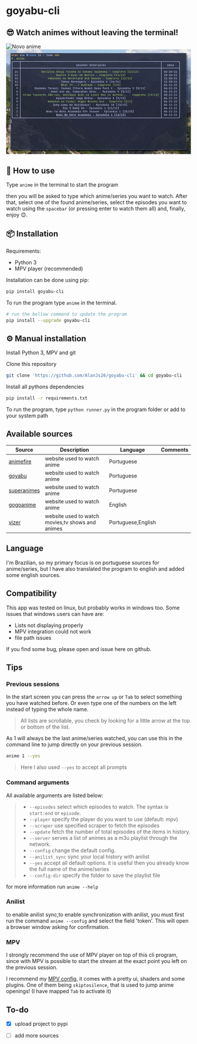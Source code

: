 # goyabu-cli

<!--## assista animes diretamente do terminal-->
## 😎 Watch animes without leaving the terminal!

![Novo anime](https://github.com/AlanJs26/goyabu-cli/blob/main/img/record1.gif?raw=true)
![Retomando uma sessão anterior](https://github.com/AlanJs26/goyabu-cli/blob/main/img/record2.gif?raw=true)

<!--digite `anime` e siga as instruções para utilizar.-->
## 🚀 How to use



Type `anime` in the terminal to start the program

then you will be asked to type which anime/series you want to watch. After that, select one of the found anime/series, select the episodes you want to watch using the `spacebar` (or pressing enter to watch them all) and, finally, enjoy 😊.



<!--## ⚙ Instalação-->
## 📦 Installation

Requirements:
- Python 3
- MPV player (recommended)

Installation can be done using pip:

```bash
pip install goyabu-cli
```

<!--Com isso digitando `anime` no terminal, o programa deve funcionar-->

To run the program type `anime` in the terminal.

```bash
# run the bellow command to update the program
pip install --upgrade goyabu-cli
```


<!--## Instalação manual-->
## ⚙ Manual installation

Install Python 3, MPV and git 

Clone this repository 
```bash
git clone 'https://github.com/AlanJs26/goyabu-cli' && cd goyabu-cli
```

Install all pythons dependencies 
```bash
pip install -r requirements.txt
```

<!--Assim o programa pode ser executado com `python anime.py` -->
To run the program, type `python runner.py` in the program folder or add to your system path

## Available sources 

| Source                                                | Description                                                        | Language   | Comments           |
| ----------------------------------------------------- | ------------------------------------------------------------------ | ---------- | ------------------ |
| [animefire](https://animefire.com/)             | website used to watch anime                                        | Portuguese |                    |
| [goyabu](https://goyabu.com/)             | website used to watch anime                                        | Portuguese |                    |
| [superanimes](https://superanimes.biz/)             | website used to watch anime                                        | Portuguese |                    |
| [gogoanime](https://gogoanime.dk/)             | website used to watch anime                                        | English |                    |
| [vizer](https://vizer.tv/)             | website used to watch movies,tv shows and animes                                        | Portuguese,English |                    |

## Language

I'm Brazilian, so my primary focus is on portuguese sources for anime/series, but I have also translated the program to english and added some english sources.

## Compatibility

This app was tested on linux, but probably works in windows too. Some issues that windows users can have are:

- Lists not displaying properly
- MPV integration could not work
- file path issues

If you find some bug, please open and issue here on github.

## Tips

### Previous sessions

In the start screen you can press the `arrow up` or `Tab` to select something you have watched before. Or even type one of the numbers on the left instead of typing the whole name.

> All lists are scrollable, you check by looking for a little arrow at the top or bottom of the list.

As 1 will always be the last anime/series watched, you can use this in the command line to jump directly on your previous session.

```bash
anime 1 --yes
```

> Here I also used `--yes` to accept all prompts

### Command arguments

All available arguments are listed below:

> -  `--episodes` select which episodes to watch. The syntax is `start:end` or `episode`.
> -  `--player` specify the player do you want to use (default: mpv)
> -  `--scraper` use specified scraper to fetch the episodes
> -  `--update` fetch the number of total episodes of the items in history.
> -  `--server` serves a list of animes as a m3u playlist through the network.
> -  `--config` change the default config.
> -  `--anilist_sync` sync your local history with anilist
> -  `--yes` accept all default options. it is useful then you already know the full name of the anime/series
> -  `--config-dir` specify the folder to save the playlist file

for more information run `anime --help`

### Anilist

to enable anilist sync,to enable synchronization with anilist, you must first run the command `anime --config` and select the field 'token'. This will open a browser window asking for confirmation. 


### MPV

I strongly recommend the use of MPV player on top of this cli program, since with MPV is possible to start the stream at the exact point you left on the previous session.

I recommend my [MPV config](https://github.com/AlanJs26/mpv), it comes with a pretty ui, shaders and some plugins. One of them being `skiptosilence`, that is used to jump anime openings! (I have mapped `Tab` to activate it)



## To-do

- [x] upload project to pypi
- [ ] add more sources


